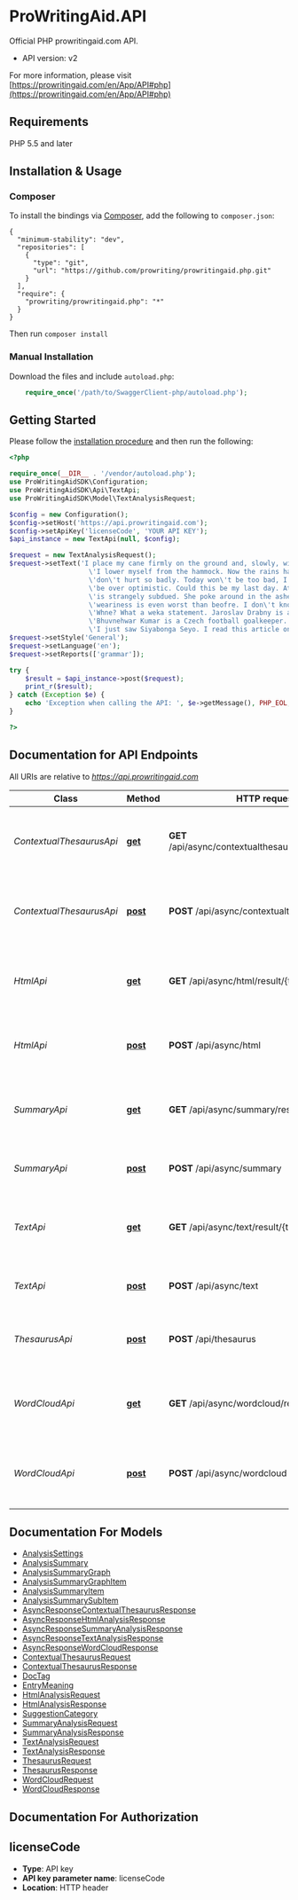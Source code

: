 # ProWritingAid.API

Official PHP prowritingaid.com API.

- API version: v2

For more information, please visit [https://prowritingaid.com/en/App/API#php](https://prowritingaid.com/en/App/API#php)

## Requirements

PHP 5.5 and later

## Installation & Usage
### Composer

To install the bindings via [Composer](http://getcomposer.org/), add the following to `composer.json`:

```
{
  "minimum-stability": "dev",
  "repositories": [
    {
      "type": "git",
      "url": "https://github.com/prowriting/prowritingaid.php.git"
    }
  ],
  "require": {
    "prowriting/prowritingaid.php": "*"
  }
}
```

Then run `composer install`

### Manual Installation

Download the files and include `autoload.php`:

```php
    require_once('/path/to/SwaggerClient-php/autoload.php');
```

## Getting Started

Please follow the [installation procedure](#installation--usage) and then run the following:

```php
<?php

require_once(__DIR__ . '/vendor/autoload.php');
use ProWritingAidSDK\Configuration;
use ProWritingAidSDK\Api\TextApi;
use ProWritingAidSDK\Model\TextAnalysisRequest;

$config = new Configuration();
$config->setHost('https://api.prowritingaid.com');
$config->setApiKey('licenseCode', 'YOUR API KEY');
$api_instance = new TextApi(null, $config);

$request = new TextAnalysisRequest();
$request->setText('I place my cane firmly on the ground and, slowly, with its aid, \'
                    \'I lower myself from the hammock. Now the rains have gone my joints \'
                    \'don\'t hurt so badly. Today won\'t be too bad, I think. I\'m prone to \'
                    \'be over optimistic. Could this be my last day. At this time the jungle \'
                    \'is strangely subdued. She poke around in the ashes. Every day the \'
                    \'weariness is even worst than beofre. I don\'t know yett. \n\'
                    \'Whne? What a weka statement. Jaroslav Drabny is a Czech football goalkeeper. \'
                    \'Bhuvnehwar Kumar is a Czech football goalkeeper. I just saw Siyabonga Siyo. \'
                    \'I just saw Siyabonga Seyo. I read this article on RaelSport.');
$request->setStyle('General');
$request->setLanguage('en');
$request->setReports(['grammar']);

try {
    $result = $api_instance->post($request);
    print_r($result);
} catch (Exception $e) {
    echo 'Exception when calling the API: ', $e->getMessage(), PHP_EOL;
}

?>
```

## Documentation for API Endpoints

All URIs are relative to *https://api.prowritingaid.com*

Class | Method | HTTP request | Description
------------ | ------------- | ------------- | -------------
*ContextualThesaurusApi* | [**get**](docs/Api/ContextualThesaurusApi.md#get) | **GET** /api/async/contextualthesaurus/result/{taskId} | Tries to get the result of a request using the task id of the request
*ContextualThesaurusApi* | [**post**](docs/Api/ContextualThesaurusApi.md#post) | **POST** /api/async/contextualthesaurus | Analyses text and returns contextual thesaurus entries
*HtmlApi* | [**get**](docs/Api/HtmlApi.md#get) | **GET** /api/async/html/result/{taskId} | Tries to get the result of a request using the task id of the request
*HtmlApi* | [**post**](docs/Api/HtmlApi.md#post) | **POST** /api/async/html | Analyses HTML and adds suggestion tags to it
*SummaryApi* | [**get**](docs/Api/SummaryApi.md#get) | **GET** /api/async/summary/result/{taskId} | Tries to get the result of a request using the task id of the request
*SummaryApi* | [**post**](docs/Api/SummaryApi.md#post) | **POST** /api/async/summary | Gets the summary analysis of a document
*TextApi* | [**get**](docs/Api/TextApi.md#get) | **GET** /api/async/text/result/{taskId} | Tries to get the result of a request using the task id of the request
*TextApi* | [**post**](docs/Api/TextApi.md#post) | **POST** /api/async/text | Analyses text and returns tags for it
*ThesaurusApi* | [**post**](docs/Api/ThesaurusApi.md#post) | **POST** /api/thesaurus | Returns the thesaurus entries for a specific word
*WordCloudApi* | [**get**](docs/Api/WordCloudApi.md#get) | **GET** /api/async/wordcloud/result/{taskId} | Tries to get the result of a request using the task id of the request
*WordCloudApi* | [**post**](docs/Api/WordCloudApi.md#post) | **POST** /api/async/wordcloud | Analyses text and returns a word cloud (as an image)


## Documentation For Models

 - [AnalysisSettings](docs/Model/AnalysisSettings.md)
 - [AnalysisSummary](docs/Model/AnalysisSummary.md)
 - [AnalysisSummaryGraph](docs/Model/AnalysisSummaryGraph.md)
 - [AnalysisSummaryGraphItem](docs/Model/AnalysisSummaryGraphItem.md)
 - [AnalysisSummaryItem](docs/Model/AnalysisSummaryItem.md)
 - [AnalysisSummarySubItem](docs/Model/AnalysisSummarySubItem.md)
 - [AsyncResponseContextualThesaurusResponse](docs/Model/AsyncResponseContextualThesaurusResponse.md)
 - [AsyncResponseHtmlAnalysisResponse](docs/Model/AsyncResponseHtmlAnalysisResponse.md)
 - [AsyncResponseSummaryAnalysisResponse](docs/Model/AsyncResponseSummaryAnalysisResponse.md)
 - [AsyncResponseTextAnalysisResponse](docs/Model/AsyncResponseTextAnalysisResponse.md)
 - [AsyncResponseWordCloudResponse](docs/Model/AsyncResponseWordCloudResponse.md)
 - [ContextualThesaurusRequest](docs/Model/ContextualThesaurusRequest.md)
 - [ContextualThesaurusResponse](docs/Model/ContextualThesaurusResponse.md)
 - [DocTag](docs/Model/DocTag.md)
 - [EntryMeaning](docs/Model/EntryMeaning.md)
 - [HtmlAnalysisRequest](docs/Model/HtmlAnalysisRequest.md)
 - [HtmlAnalysisResponse](docs/Model/HtmlAnalysisResponse.md)
 - [SuggestionCategory](docs/Model/SuggestionCategory.md)
 - [SummaryAnalysisRequest](docs/Model/SummaryAnalysisRequest.md)
 - [SummaryAnalysisResponse](docs/Model/SummaryAnalysisResponse.md)
 - [TextAnalysisRequest](docs/Model/TextAnalysisRequest.md)
 - [TextAnalysisResponse](docs/Model/TextAnalysisResponse.md)
 - [ThesaurusRequest](docs/Model/ThesaurusRequest.md)
 - [ThesaurusResponse](docs/Model/ThesaurusResponse.md)
 - [WordCloudRequest](docs/Model/WordCloudRequest.md)
 - [WordCloudResponse](docs/Model/WordCloudResponse.md)


## Documentation For Authorization


## licenseCode

- **Type**: API key
- **API key parameter name**: licenseCode
- **Location**: HTTP header

